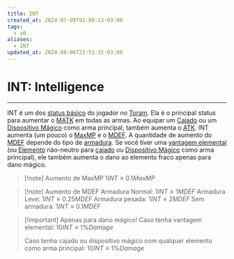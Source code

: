 ```yaml
---
title: INT
created_at: 2024-07-09T01:09:13-03:00
tags:
  - v0
aliases:
  - INT
updated_at: 2024-08-06T23:53:15-03:00
---
```

# INT: Intelligence
---
INT é um dos [status básico](Toram_Status_basico.md) do jogador no [Toram](_draft/2024/07/2024-07-06-Toram.md). Ela é o principal status para aumentar o [MATK](_insight/2024/07/2024-07-10-Toram_MATK.md) em todas as armas. Ao equipar um [Cajado](_insight/2024/07/2024-07-09-Toram_Staff.md) ou um [Dispositivo Mágico](_insight/2024/07/2024-07-09-Toram_Magic_Device.md) como arma principal, também aumenta o [ATK](_insight/2024/07/2024-07-09-Toram_ATK.md). INT aumenta (um pouco) o [MaxMP](_insight/2024/07/2024-07-10-Toram_MaxMP.md)  e o  [MDEF](_insight/2024/07/2024-07-10-Toram_MDEF.md). A quantidade de aumento do [MDEF](_insight/2024/07/2024-07-10-Toram_MDEF.md) depende do tipo de [armadura](_insight/2024/07/2024-07-10-Toram_armadura.md). Se você tiver uma [vantagem elemental](_insight/2024/07/2024-07-12-Vantagem_elemental.md) (ou [Elemento](_insight/2024/07/2024-07-10-Toram_Elemento.md) não-neutro para [cajado](_insight/2024/07/2024-07-09-Toram_Staff.md) ou [Dispositivo Mágico](_insight/2024/07/2024-07-09-Toram_Magic_Device.md) como arma principal), ele também aumenta o dano ao elemento fraco apenas para dano mágico.

> [!note] Aumento de MaxMP
> $1 INT \equiv 0.1MaxMP$


> [!note] Aumento de MDEF
> Armadura Normal: $1 INT \equiv 1 MDEF$
> Armadura Leve: $1 INT \equiv 0.25 MDEF$
> Armadura pesada: $1 INT \equiv 2 MDEF$
> Sem armadura: $1 INT \equiv 0.1 MDEF$

> [!important] Apenas para dano mágico!
> Caso tenha vantagem elemental:
> $10 INT \equiv 1\% Damage$
> 
> Caso tenha cajado ou dispositivo mágico com qualquer elemento como arma principal:
> $10 INT \equiv 1\% Damage$

